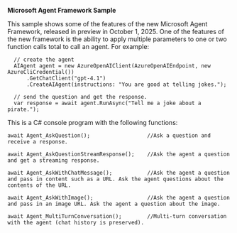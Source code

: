 **Microsoft Agent Framework Sample**

This sample shows some of the features of the new Microsoft Agent Framework, released in preview in October 1, 2025.
One of the features of the new framework is the ability to apply multiple parameters to one or two function calls total to call an agent. For example:

```
  // create the agent
  AIAgent agent = new AzureOpenAIClient(AzureOpenAIEndpoint, new AzureCliCredential())
      .GetChatClient("gpt-4.1")
      .CreateAIAgent(instructions: "You are good at telling jokes.");
  
  // send the question and get the response.
  var response = await agent.RunAsync("Tell me a joke about a pirate.");
```

This is a C# console program with the following functions:

```
await Agent_AskQuestion();                  //Ask a question and receive a response.
  
await Agent_AskQuestionStreamResponse();    //Ask the agent a question and get a streaming response.

await Agent_AskWithChatMessage();           //Ask the agent a question and pass in content such as a URL. Ask the agent questions about the contents of the URL.
  
await Agent_AskWithImage();                 //Ask the agent a question and pass in an image URL. Ask the agent a question about the image.

await Agent_MultiTurnConversation();        //Multi-turn conversation with the agent (chat history is preserved).
```
